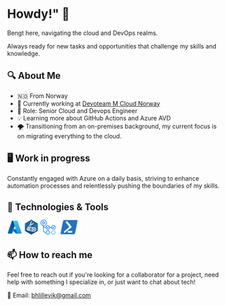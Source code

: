 # Howdy!" 👋

Bengt here, navigating the cloud and DevOps realms.

Always ready for new tasks and opportunities that challenge my skills and knowledge.

## 🔍 About Me

- 🇳🇴 From Norway
- 🏢 Currently working at [Devoteam M Cloud Norway](https://mcloud.devoteam.com/)
- 👷 Role: Senior Cloud and Devops Engineer
- 💡 Learning more about GitHub Actions and Azure AVD
- 🌪️ Transitioning from an on-premises background, my current focus is on migrating everything to the cloud.

## 🖥️ Work in progress

Constantly engaged with Azure on a daily basis, striving to enhance automation processes and relentlessly pushing the boundaries of my skills.

## 🔧 Technologies & Tools

<img src="./icons/azure.png" width="35" height="35"> <img src="./icons/bicep.png" width="35" height="35"> <img src="./icons/githubactions.png" width="35" height="35"> <img src="./icons/powershell.png" width="55" height="35">

## 📫 How to reach me

Feel free to reach out if you're looking for a collaborator for a project, need help with something I specialize in, or just want to chat about tech!

📧 Email: [bhlillevik@gmail.com](mailto:bhlillevik@gmail.com)
